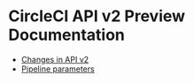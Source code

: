 # CircleCI API v2 Preview Documentation

* [Changes in API v2](api-changes.md)
* [Pipeline parameters](pipeline-parameters.md)